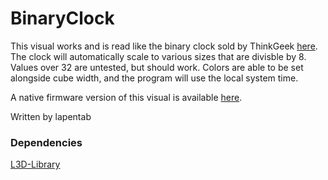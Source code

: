 # BinaryClock
This visual works and is read like the binary clock sold by ThinkGeek <a href="http://www.thinkgeek.com/product/59e0/">here</a>.
The clock will automatically scale to various sizes that are divisble by 8. Values over 32 are untested, but should work.
Colors are able to be set alongside cube width, and the program will use the local system time.

A native firmware version of this visual is available <a href="https://github.com/NxtInterlude/Native-Binary-Clock">here</a>.

Written by lapentab

### Dependencies
<a href="https://github.com/enjrolas/L3D-library">L3D-Library</a>
